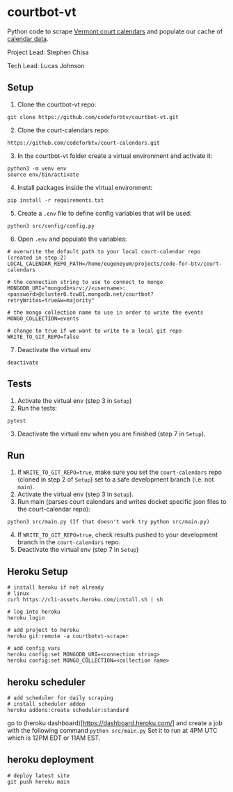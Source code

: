 # courtbot-vt
Python code to scrape [Vermont court calendars](https://www.vermontjudiciary.org/court-calendars) and populate our
cache of [calendar data](https://github.com/codeforbtv/court-calendars).

Project Lead: Stephen Chisa

Tech Lead: Lucas Johnson

## Setup
1. Clone the courtbot-vt repo:
```
git clone https://github.com/codeforbtv/courtbot-vt.git
```
2. Clone the court-calendars repo:
```
https://github.com/codeforbtv/court-calendars.git
```
3. In the courtbot-vt folder create a virtual environment and activate it:
```
python3 -m venv env
source env/bin/activate
```
4. Install packages inside the virtual environment:
```
pip install -r requirements.txt
```
5. Create a `.env` file to define config variables that will be used:
```
python3 src/config/config.py
```
6. Open `.env` and populate the variables:
```
# overwrite the default path to your local court-calendar repo (created in step 2)
LOCAL_CALENDAR_REPO_PATH=/home/eugeneyum/projects/code-for-btv/court-calendars

# the connection string to use to connect to mongo
MONGODB_URI="mongodb+srv://<username>:<password>@cluster0.tcw81.mongodb.net/courtbot?retryWrites=true&w=majority"

# the mongo collection name to use in order to write the events
MONGO_COLLECTION=events

# change to true if we want to write to a local git repo
WRITE_TO_GIT_REPO=false
```
7. Deactivate the virtual env
```
deactivate
```

## Tests
1. Activate the virtual env (step 3 in `Setup`)
2. Run the tests:
```
pytest
```
3. Deactivate the virtual env when you are finished (step 7 in `Setup`). 

## Run
1. If `WRITE_TO_GIT_REPO=true`, make sure you set the `court-calendars` repo (cloned in step 2 of `Setup`) set to a safe development branch (i.e. not `main`).
2. Activate the virtual env (step 3 in `Setup`). 
3. Run main (parses court calendars and writes docket specific json files to the court-calendar repo):
```
python3 src/main.py (If that doesn't work try python src/main.py)
```
4. If `WRITE_TO_GIT_REPO=true`, check results pushed to your development branch in the `court-calendars` repo. 
5. Deactivate the virtual env (step 7 in `Setup`)

## Heroku Setup

```
# install heroku if not already
# linux
curl https://cli-assets.heroku.com/install.sh | sh

# log into heroku
heroku login

# add project to heroku
heroku git:remote -a courtbotvt-scraper

# add config vars
heroku config:set MONGODB_URI=<connection string>
heroku config:set MONGO_COLLECTION=<collection name>
```

## heroku scheduler

```
# add scheduler for daily scraping
# install scheduler addon
heroku addons:create scheduler:standard
```

go to (heroku dashboard)[https://dashboard.heroku.com/] and create a job with the following command
`python src/main.py`
Set it to run at 4PM UTC which is 12PM EDT or 11AM EST.

## heroku deployment

```
# deploy latest site
git push heroku main
```
